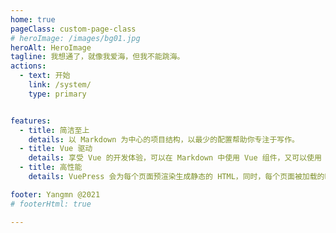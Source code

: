 ```yaml
---
home: true
pageClass: custom-page-class
# heroImage: /images/bg01.jpg
heroAlt: HeroImage
tagline: 我想通了，就像我爱海，但我不能跳海。
actions:
  - text: 开始
    link: /system/
    type: primary


features:
  - title: 简洁至上
    details: 以 Markdown 为中心的项目结构，以最少的配置帮助你专注于写作。
  - title: Vue 驱动
    details: 享受 Vue 的开发体验，可以在 Markdown 中使用 Vue 组件，又可以使用 Vue 来开发自定义主题。
  - title: 高性能
    details: VuePress 会为每个页面预渲染生成静态的 HTML，同时，每个页面被加载的时候，将作为 SPA 运行。

footer: Yangmn @2021
# footerHtml: true

---
```


